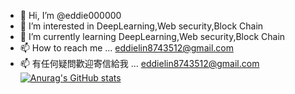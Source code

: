 - 👋 Hi, I’m @eddie000000
- 👀 I’m interested in DeepLearning,Web security,Block Chain
- 🌱 I’m currently learning DeepLearning,Web security,Block Chain
- 📫 How to reach me ... eddielin8743512@gmail.com
- 📫 有任何疑問歡迎寄信給我 ... eddielin8743512@gmail.com
[![Anurag's GitHub stats](https://github-readme-stats.vercel.app/api?username=eddie000000)](https://github.com/anuraghazra/github-readme-stats)
<!---
eddie000000/eddie000000 is a ✨ special ✨ repository because its `README.md` (this file) appears on your GitHub profile.
You can click the Preview link to take a look at your changes.
--->
